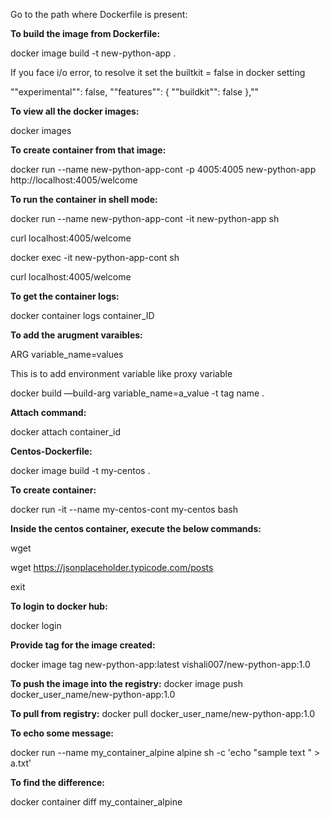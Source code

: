 Go to the path where Dockerfile is present:

**To build the image from Dockerfile:**

docker image build -t new-python-app .	

If you face i/o error, to resolve it set the builtkit = false in docker setting

""experimental"": false,
  ""features"": {
    ""buildkit"": false
  },""
  
**To view all the docker images:**

docker images	

**To create container from that image:**

docker run --name new-python-app-cont -p 4005:4005 new-python-app	http://localhost:4005/welcome

**To run the container in shell mode:**

docker run --name new-python-app-cont -it new-python-app sh

curl localhost:4005/welcome

docker exec -it new-python-app-cont sh

curl localhost:4005/welcome

**To get the container logs:**

docker container logs container_ID

**To add the arugment varaibles:**
  
ARG variable_name=values
 
This is to add environment variable like proxy variable
  
docker build —build-arg variable_name=a_value -t tag name .

**Attach command:**

docker attach container_id

**Centos-Dockerfile:**

docker image build -t my-centos .	

**To create container:**

docker run -it --name my-centos-cont my-centos bash

**Inside the centos container, execute the below commands:**

wget

wget https://jsonplaceholder.typicode.com/posts

exit	

**To login to docker hub:**

docker login	

**Provide tag for the image created:**

docker image tag new-python-app:latest vishali007/new-python-app:1.0

**To push the image into the registry:**
docker image push docker_user_name/new-python-app:1.0	

**To pull from registry:**
docker pull docker_user_name/new-python-app:1.0	

**To echo some message:**

docker run --name my_container_alpine alpine sh -c 'echo "sample text " > a.txt'

**To find the difference:**

docker container diff my_container_alpine	
